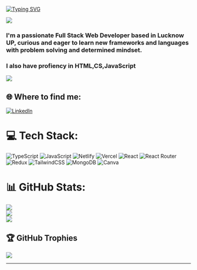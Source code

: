 
[![Typing SVG](https://readme-typing-svg.demolab.com?font=Fira+Code&pause=1000&color=F7EE27&vCenter=true&width=435&lines=Hi%F0%9F%91%8B+I'm+Abhishek+Gupta.;A+Full+Stack+Web+Developer)](https://git.io/typing-svg)

![](https://cdn.hashnode.com/res/hashnode/image/upload/v1648657506206/DRT1LznNL.gif?w=1600&h=840&fit=crop&crop=entropy&auto=format,compress&gif-q=60&format=webm)

<h3>I'm a passionate Full Stack Web Developer based in Lucknow UP, curious and eager to learn new frameworks and languages with problem solving and determined mindset.</h3>

<h3>I also have profiency in HTML,CS,JavaScript</h3>


[![](https://visitcount.itsvg.in/api?id=AbhishekGupta1212&icon=5&color=0)](https://visitcount.itsvg.in)

## 🌐 Where to find me:
[![LinkedIn](https://img.shields.io/badge/LinkedIn-%230077B5.svg?logo=linkedin&logoColor=white)](https://linkedin.com/in/https://www.linkedin.com/in/abhishek-gupta-13883623a/) 
# 💻 Tech Stack:
![TypeScript](https://img.shields.io/badge/typescript-%23007ACC.svg?style=flat&logo=typescript&logoColor=white) ![JavaScript](https://img.shields.io/badge/javascript-%23323330.svg?style=flat&logo=javascript&logoColor=%23F7DF1E) ![Netlify](https://img.shields.io/badge/netlify-%23000000.svg?style=flat&logo=netlify&logoColor=#00C7B7) ![Vercel](https://img.shields.io/badge/vercel-%23000000.svg?style=flat&logo=vercel&logoColor=white) ![React](https://img.shields.io/badge/react-%2320232a.svg?style=flat&logo=react&logoColor=%2361DAFB) ![React Router](https://img.shields.io/badge/React_Router-CA4245?style=flat&logo=react-router&logoColor=white) ![Redux](https://img.shields.io/badge/redux-%23593d88.svg?style=flat&logo=redux&logoColor=white) ![TailwindCSS](https://img.shields.io/badge/tailwindcss-%2338B2AC.svg?style=flat&logo=tailwind-css&logoColor=white) ![MongoDB](https://img.shields.io/badge/MongoDB-%234ea94b.svg?style=flat&logo=mongodb&logoColor=white) ![Canva](https://img.shields.io/badge/Canva-%2300C4CC.svg?style=flat&logo=Canva&logoColor=white)
# 📊 GitHub Stats:
![](https://github-readme-stats.vercel.app/api?username=AbhishekGupta1212&theme=dark&hide_border=false&include_all_commits=true&count_private=true)<br/>
![](https://github-readme-streak-stats.herokuapp.com/?user=AbhishekGupta1212&theme=dark&hide_border=false)<br/>
![](https://github-readme-stats.vercel.app/api/top-langs/?username=AbhishekGupta1212&theme=dark&hide_border=false&include_all_commits=true&count_private=true&layout=compact)

## 🏆 GitHub Trophies
![](https://github-profile-trophy.vercel.app/?username=AbhishekGupta1212&theme=darkhub&no-frame=false&no-bg=true&margin-w=4)

---

